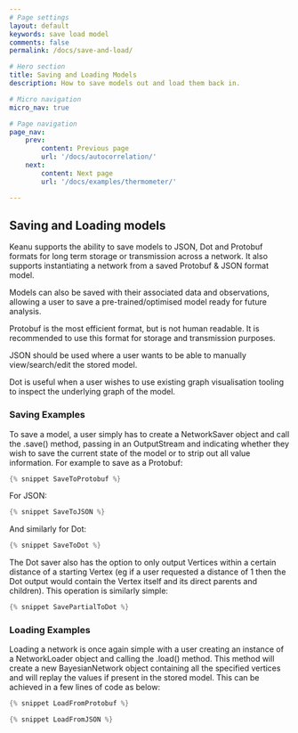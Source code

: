 ```yaml
---
# Page settings
layout: default
keywords: save load model
comments: false
permalink: /docs/save-and-load/

# Hero section
title: Saving and Loading Models
description: How to save models out and load them back in.

# Micro navigation
micro_nav: true

# Page navigation
page_nav:
    prev:
        content: Previous page
        url: '/docs/autocorrelation/'
    next:
        content: Next page
        url: '/docs/examples/thermometer/'

---
```


## Saving and Loading models

Keanu supports the ability to save models to JSON, Dot and Protobuf formats for long term storage or transmission across
a network.  It also supports instantiating a network from a saved Protobuf & JSON format model.

Models can also be saved with their associated data and observations, allowing a user to save a pre-trained/optimised
model ready for future analysis.

Protobuf is the most efficient format, but is not human readable.  It is recommended to use this format for storage and
transmission purposes.

JSON should be used where a user wants to be able to manually view/search/edit the stored model.

Dot is useful when a user wishes to use existing graph visualisation tooling to inspect the underlying graph of the
model.

### Saving Examples

To save a model, a user simply has to create a NetworkSaver object and call the .save() method, passing in an OutputStream
and indicating whether they wish to save the current state of the model or to strip out all value information.  For
example to save as a Protobuf:
```java
{% snippet SaveToProtobuf %}
```

For JSON:
```java
{% snippet SaveToJSON %}
```

And similarly for Dot:
```java
{% snippet SaveToDot %}
```

The Dot saver also has the option to only output Vertices within a certain distance of a starting Vertex (eg if
a user requested a distance of 1 then the Dot output would contain the Vertex itself and its direct parents and children).
This operation is similarly simple:
```java
{% snippet SavePartialToDot %}
```

### Loading Examples

Loading a network is once again simple with a user creating an instance of a NetworkLoader object and calling the .load()
method.  This method will create a new BayesianNetwork object containing all the specified vertices and will replay the values if present
in the stored model.  This can be achieved in a few lines of code as below:

```java
{% snippet LoadFromProtobuf %}
```

```java
{% snippet LoadFromJSON %}
```
